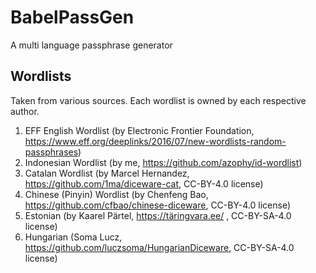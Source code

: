 BabelPassGen
============
A multi language passphrase generator

## Wordlists
Taken from various sources. Each wordlist is owned by each respective author.

1. EFF English Wordlist (by Electronic Frontier Foundation, https://www.eff.org/deeplinks/2016/07/new-wordlists-random-passphrases)
2. Indonesian Wordlist (by me, https://github.com/azophy/id-wordlist)
3. Catalan Wordlist (by Marcel Hernandez, https://github.com/1ma/diceware-cat, CC-BY-4.0 license)
4. Chinese (Pinyin) Wordlist (by Chenfeng Bao, https://github.com/cfbao/chinese-diceware, CC-BY-4.0 license)
5. Estonian (by Kaarel Pärtel, https://täringvara.ee/ , CC-BY-SA-4.0 license)
6. Hungarian (Soma Lucz, https://github.com/luczsoma/HungarianDiceware, CC-BY-SA-4.0 license)

